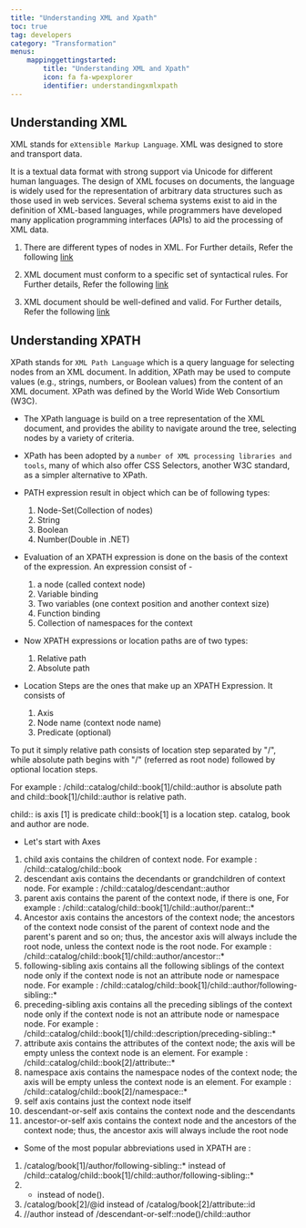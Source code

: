 ```yaml
---
title: "Understanding XML and Xpath"
toc: true
tag: developers
category: "Transformation"
menus: 
    mappinggettingstarted:        
        title: "Understanding XML and Xpath"
        icon: fa fa-wpexplorer
        identifier: understandingxmlxpath
---
```


## Understanding XML

XML stands for `eXtensible Markup Language`. XML was designed to store and transport data.

It is a textual data format with strong support via Unicode for different human languages. The design of XML focuses on documents, the language is widely used for the representation of arbitrary data structures such as those used in web services.
Several schema systems exist to aid in the definition of XML-based languages, while programmers have developed many application programming interfaces (APIs) to aid the processing of XML data.

1. There are different types of nodes in XML. For Further details, Refer the following [link](http://www-db.deis.unibo.it/courses/TW/DOCS/w3schools/xml/dom_nodetype.asp.html)

2. XML document must conform to a specific set of syntactical rules. For Further details, Refer the following [link](https://www.xmlfiles.com/xml/xml-syntax/)

3. XML document should be well-defined and valid. For Further details, Refer the following [link](https://www.xmlfiles.com/xml/xml-dtd/)

## Understanding XPATH

XPath stands for `XML Path Language` which is a query language for selecting nodes from an XML document. 
In addition, XPath may be used to compute values (e.g., strings, numbers, or Boolean values) from the content of an XML document. 
XPath was defined by the World Wide Web Consortium (W3C).

* The XPath language is build on a tree representation of the XML document, and provides the ability to navigate around the tree,
selecting nodes by a variety of criteria.

* XPath has been adopted by a `number of XML processing libraries and tools`, many of which also offer CSS Selectors, another W3C standard, as a simpler alternative to XPath.

* PATH expression result in object which can be of following types:

  1. Node-Set(Collection of nodes)
  2. String
  3. Boolean
  4. Number(Double in .NET)

* Evaluation of an XPATH expression is done on the basis of the context of the 
  expression. An expression consist of -

  1. a node (called context node)
  2. Variable binding
  3. Two variables (one context position and another context size)
  4. Function binding
  5. Collection of namespaces for the context

* Now XPATH expressions or location paths are of two types:

  1. Relative path
  2. Absolute path

*  Location Steps are the ones that make up an XPATH Expression. It consists of

   1. Axis
   2. Node name (context node name)
   3. Predicate (optional)

To put it simply relative path consists of location step separated by "/", while absolute path begins with "/" (referred as root node) followed by optional location steps.

For example : /child::catalog/child::book[1]/child::author is absolute path and child::book[1]/child::author is relative path.

child:: is axis
[1] is predicate
child::book[1] is a location step.
catalog, book and author are node.


* Let's start with Axes

1. child axis contains the children of context node. For example : /child::catalog/child::book
2. descendant axis contains the decendants or grandchildren of context node. For example : /child::catalog/descendant::author
3. parent axis contains the parent of the context node, if there is one, For example : /child::catalog/child::book[1]/child::author/parent::*
4. Ancestor axis contains the ancestors of the context node; the ancestors of the context node consist of the parent of context node and the parent's 
   parent and so on; thus, the ancestor axis will always include the root node, unless the context node is the root node. 
   For example : /child::catalog/child::book[1]/child::author/ancestor::*
5. following-sibling axis contains all the following siblings of the context node only if the context node is not an 
   attribute node or namespace node. For example :  /child::catalog/child::book[1]/child::author/following-sibling::*
6. preceding-sibling axis contains all the preceding siblings of the context node only if the context node 
   is not an attribute node or namespace node. For example : /child::catalog/child::book[1]/child::description/preceding-sibling::*
7. attribute axis contains the attributes of the context node; the axis will be empty unless the context node is an element. 
   For example : /child::catalog/child::book[2]/attribute::*
8. namespace axis contains the namespace nodes of the context node; the axis will be empty unless the 
   context node is an element. For example : /child::catalog/child::book[2]/namespace::*
9. self axis contains just the context node itself
10. descendant-or-self axis contains the context node and the descendants
11. ancestor-or-self axis contains the context node and the ancestors of the context node; thus, the ancestor axis will always include the root node

* Some of the most popular abbreviations used in XPATH are :

 1. /catalog/book[1]/author/following-sibling::* instead of /child::catalog/child::book[1]/child::author/following-sibling::* 
 2. * instead of node(). 
 3. /catalog/book[2]/@id instead of /catalog/book[2]/attribute::id
 4. //author instead of /descendant-or-self::node()/child::author

